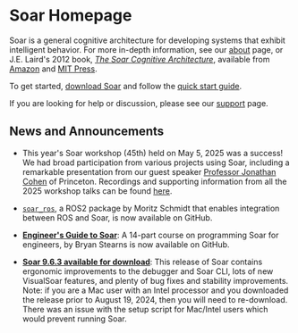 # Soar Homepage

Soar is a general cognitive architecture for developing systems that exhibit
intelligent behavior. For more in-depth information, see our [about](home/About.md)
page, or J.E. Laird's 2012 book,
[*The Soar Cognitive Architecture*](http://www.eecs.umich.edu/~soar/sitemaker/misc/7688_jkt_au.pdf),
available from [Amazon](http://www.amazon.com/Soar-Cognitive-Architecture-John-Laird/dp/0262122960/ref=sr_1_sc_1?ie=UTF8&qid=1332172759&sr=8-1-spell)
and [MIT Press](https://mitpress.mit.edu/books/soar-cognitive-architecture).

<!-- markdown-link-check-disable-next-line -->
To get started, [download Soar](https://github.com/SoarGroup/Soar/releases/download/releases%2F{{soar_version}}/SoarSuite_{{soar_version}}-Multiplatform.zip)
and follow the [quick start guide](home/QuickStart.md).

If you are looking for help or discussion, please see our
[support](support/index.md) page.

## News and Announcements

*   This year's Soar workshop (45th) held on May 5, 2025 was a success! We had broad participation from various projects using Soar, including a remarkable presentation from our guest speaker
[Professor Jonathan Cohen](https://pni.princeton.edu/people/jonathan-cohen) of Princeton.
Recordings and supporting information from all the 2025 workshop talks can be found
[here](workshops/45.md).

*   [`soar_ros`](https://github.com/THA-Embedded-Systems-Lab/soar_ros), a ROS2
package by Moritz Schmidt that enables integration between ROS and Soar, is now
available on GitHub.
*   [**Engineer's Guide to Soar**](https://github.com/SoarGroup/Engineers-Guide-to-Soar):
A 14-part course on programming Soar for engineers, by Bryan Stearns is now
available on GitHub.
<!-- markdown-link-check-disable-next-line -->
*   [**Soar 9.6.3 available for download**](https://github.com/SoarGroup/Soar/releases/download/releases%2F{{soar_version}}/SoarSuite_{{soar_version}}-Multiplatform.zip):
This release of Soar contains ergonomic improvements to the debugger and Soar CLI,
lots of new VisualSoar features, and plenty of bug fixes and stability
improvements. Note: if you are a Mac user with an Intel processor and you
downloaded the release prior to August 19, 2024, then you will need to
re-download. There was an issue with the setup script for Mac/Intel users which
would prevent running Soar.
